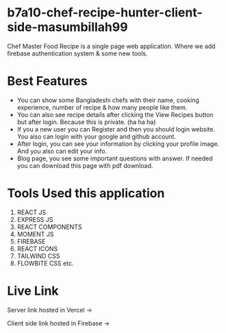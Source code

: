 # b7a10-chef-recipe-hunter-client-side-masumbillah99

Chef Master Food Recipe is a single page web application. Where we add firebase authentication system & some new tools.

# Best Features

- You can show some Bangladeshi chefs with their name, cooking experience, number of recipe & how many people like them.
- You can also see recipe details after clicking the View Recipes button but after login. Because this is private. (ha ha ha)
- If you a new user you can Register and then you should login website. You also can login with your google and github account.
- After login, you can see your information by clicking your profile image. And you also can edit your info.
- Blog page, you see some important questions with answer. If needed you can download this page with pdf download.

# Tools Used this application

1. REACT JS
2. EXPRESS JS
3. REACT COMPONENTS
4. MOMENT JS
5. FIREBASE
6. REACT ICONS
7. TAILWIND CSS
8. FLOWBITE CSS etc.

# Live Link

Server link hosted in Vercel ->

Client side link hosted in Firebase ->
